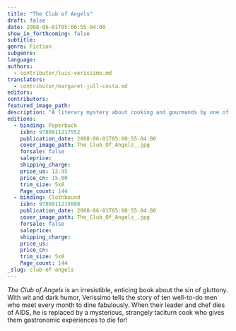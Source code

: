 ```yaml
---
title: "The Club of Angels"
draft: false
date: 2008-06-01T05:00:55-04:00
show_in_forthcoming: false
subtitle:
genre: Fiction
subgenre:
language:
authors:
  - contributor/luis-verissimo.md
translators:
  - contributor/margaret-jull-costa.md
editors:
contributors:
featured_image_path:
description: "A literary mystery about cooking and gourmands by one of Brazil's most popular authors -- and a New York Public Library _Book to Remember_ "
editions:
  - binding: Paperback
    isbn: 9780811217552
    publication_date: 2008-06-01T05:00:55-04:00
    cover_image_path: The_Club_Of_Angels_.jpg
    forsale: false
    saleprice:
    shipping_charge:
    price_us: 12.95
    price_cn: 15.00
    trim_size: 5x8
    Page_count: 144
  - binding: Clothbound
    isbn: 9780811215008
    publication_date: 2008-06-01T05:00:55-04:00
    cover_image_path: The_Club_Of_Angels_.jpg
    forsale: false
    saleprice:
    shipping_charge:
    price_us:
    price_cn:
    trim_size: 5x8
    Page_count: 144
_slug: club-of-angels
---
```


_The Club of Angels_ is an irresistible, enticing book about the sin of gluttony. With wit and dark humor, Verissimo tells the story of ten well-to-do men who meet every month to dine fabulously. When their leader and chef dies of AIDS, he is replaced by a mysterious, strangely taciturn cook who gives them gastronomic experiences to die for!

